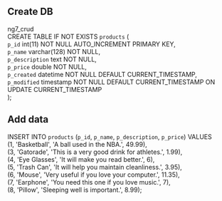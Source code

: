 ## Create DB
ng7_crud  
CREATE TABLE IF NOT EXISTS `products` (  
  `p_id` int(11) NOT NULL AUTO_INCREMENT PRIMARY KEY,  
  `p_name` varchar(128) NOT NULL,  
  `p_description` text NOT NULL,  
  `p_price` double NOT NULL,  
  `p_created` datetime NOT NULL DEFAULT CURRENT_TIMESTAMP,  
  `p_modified` timestamp NOT NULL DEFAULT CURRENT_TIMESTAMP ON UPDATE   CURRENT_TIMESTAMP  
);  

## Add data
INSERT INTO `products` (`p_id`, `p_name`, `p_description`, `p_price`) VALUES  
  (1, 'Basketball', 'A ball used in the NBA.', 49.99),  
  (3, 'Gatorade', 'This is a very good drink for athletes.', 1.99),  
  (4, 'Eye Glasses', 'It will make you read better.', 6),  
  (5, 'Trash Can', 'It will help you maintain cleanliness.', 3.95),  
  (6, 'Mouse', 'Very useful if you love your computer.', 11.35),  
  (7, 'Earphone', 'You need this one if you love music.', 7),  
  (8, 'Pillow', 'Sleeping well is important.', 8.99);  
  
